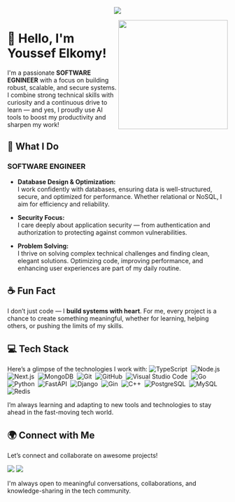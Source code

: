 <!-- Typing SVG by DenverCoder1 - https://github.com/DenverCoder1/readme-typing-svg -->
<p align="center">
  <a href="https://github.com/DenverCoder1/readme-typing-svg"><img src="https://readme-typing-svg.herokuapp.com/?lines=Front-End%20Developer;Always%20learning%20new%20things&font=Fira%20Code&center=true&width=440&height=45&color=f75c7e&vCenter=true&size=22"></a>
</p>

<img width="250" align="right" src="https://c.tenor.com/_DOBjnGspYAAAAAM/code-coding.gif">

# 👋 Hello, I'm Youssef Elkomy!

I'm a passionate **SOFTWARE EGNINEER** with a focus on building robust, scalable, and secure systems. I combine strong technical skills with curiosity and a continuous drive to learn — and yes, I proudly use AI tools to boost my productivity and sharpen my work!

## 🚀 What I Do

### **SOFTWARE ENGINEER**

- **Database Design & Optimization:**  
  I work confidently with databases, ensuring data is well-structured, secure, and optimized for performance. Whether relational or NoSQL, I aim for efficiency and reliability.

- **Security Focus:**  
  I care deeply about application security — from authentication and authorization to protecting against common vulnerabilities.

- **Problem Solving:**  
  I thrive on solving complex technical challenges and finding clean, elegant solutions. Optimizing code, improving performance, and enhancing user experiences are part of my daily routine.

## ☕ Fun Fact

I don’t just code — I **build systems with heart**. For me, every project is a chance to create something meaningful, whether for learning, helping others, or pushing the limits of my skills.

## 💻 Tech Stack

Here’s a glimpse of the technologies I work with:
![TypeScript](https://img.shields.io/badge/-TypeScript-05122A?style=flat&logo=typescript)&nbsp;
![Node.js](https://img.shields.io/badge/-Node.js-05122A?style=flat&logo=node.js)&nbsp;
![Next.js](https://img.shields.io/badge/-Next.js-05122A?style=flat&logo=next.js)&nbsp;
![MongoDB](https://img.shields.io/badge/-MongoDB-05122A?style=flat&logo=mongodb)&nbsp;
![Git](https://img.shields.io/badge/-Git-05122A?style=flat&logo=git)&nbsp;
![GitHub](https://img.shields.io/badge/-GitHub-05122A?style=flat&logo=github)&nbsp;
![Visual Studio Code](https://img.shields.io/badge/-VS%20Code-05122A?style=flat&logo=visual-studio-code)&nbsp;
![Go](https://img.shields.io/badge/-Go-05122A?style=flat&logo=go)&nbsp;
![Python](https://img.shields.io/badge/-Python-05122A?style=flat&logo=python)&nbsp;
![FastAPI](https://img.shields.io/badge/-FastAPI-05122A?style=flat&logo=fastapi&logoColor=00EEAA)&nbsp;
![Django](https://img.shields.io/badge/-Django-05122A?style=flat&logo=django)&nbsp;
![Gin](https://img.shields.io/badge/-Gin-05122A?style=flat&logo=go&logoColor=007D9C)&nbsp;
![C++](https://img.shields.io/badge/-C++-05122A?style=flat&logo=c%2B%2B&logoColor=00599C)&nbsp;
![PostgreSQL](https://img.shields.io/badge/-PostgreSQL-05122A?style=flat&logo=postgresql)&nbsp;
![MySQL](https://img.shields.io/badge/-MySQL-05122A?style=flat&logo=mysql)&nbsp;
![Redis](https://img.shields.io/badge/-Redis-05122A?style=flat&logo=redis)&nbsp;

I’m always learning and adapting to new tools and technologies to stay ahead in the fast-moving tech world.

## 🌍 Connect with Me

Let’s connect and collaborate on awesome projects!

<a href="mailto:contact@yha232008@gmail.com" target="_blank"><img src="https://img.shields.io/badge/-Youssef%20Elkomy-0077B5?style=for-the-badge&logo=gmail&logoColor=white"/></a>
<a href="https://www.linkedin.com/in/youssef-elkomy-8aab11258/" target="_blank"><img src="https://img.shields.io/badge/-Youssef%20Elkomy-0077B5?style=for-the-badge&logo=linkedin&logoColor=white"/></a>

I'm always open to meaningful conversations, collaborations, and knowledge-sharing in the tech community.
